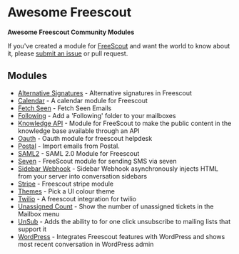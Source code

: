 # Awesome Freescout

**Awesome Freescout Community Modules**

If you've created a module for [FreeScout](https://github.com/freescout-helpdesk/freescout "FreeScout") and want the world to know about it, please [submit an issue](https://github.com/avenjamin/awesome-freescout/issues/new?assignees=avenjamin&labels=&template=add-module-request.md&title=%5BREQUEST%5D+Add+%3Cname%3E+Module) or pull request.

## Modules

* [Alternative Signatures](https://github.com/LJPc-solutions/freescout-alternative-signatures-module "Alternative Signatures") - Alternative signatures in Freescout
* [Calendar](https://github.com/LJPc-solutions/freescout-calendar-module "Calendar") - A calendar module for Freescout
* [Fetch Seen](https://github.com/FreeScout-shop/fetch-seen "Fetch Seen") - Fetch Seen Emails
* [Following](https://github.com/avenjamin/freescout-Following-Module "Following") - Add a 'Following' folder to your mailboxes
* [Knowledge API](https://github.com/jtorvald/freescout-knowledge-api "Knowledge API") - Module for FreeScout to make the public content in the knowledge base available through an API
* [Oauth](https://github.com/bolsunovskyi/freescout-oauth "Oauth") - Oauth module for freescout helpdesk
* [Postal](https://github.com/Wouter0100/freescout-postal "Postal") - Import emails from Postal.
* [SAML2](https://github.com/vladaman/freescout-saml2 "SAML2") - SAML 2.0 Module for Freescout
* [Seven](https://github.com/seven-io/FreeScout "Seven") - FreeScout module for sending SMS via seven
* [Sidebar Webhook](https://github.com/fulldecent/freescout-sidebar-webhook "Sidebar Webhook") - Sidebar Webhook asynchronously injects HTML from your server into conversation sidebars
* [Stripe](https://github.com/weDevsOfficial/Laravel-FreeScout-Stripe-Module "Stripe") - Freescout stripe module
* [Themes](https://github.com/avenjamin/freescout-Themes-Module "Themes") - Pick a UI colour theme
* [Twilio](https://github.com/calebbaker194/Freescout-Twilio "Twilio") - A freescout integration for twilio
* [Unassigned Count](https://github.com/avenjamin/freescout-UnassignedCount-Module "UnassignedCount") - Show the number of unassigned tickets in the Mailbox menu
* [UnSub](https://github.com/aarhus/UnSub "UnSub") - Adds the ability to for one click unsubscribe to mailing lists that support it
* [WordPress](https://github.com/scout-devs/Freescout-WordPress-Plugin "WordPress") - Integrates Freescout features with WordPress and shows most recent conversation in WordPress admin

